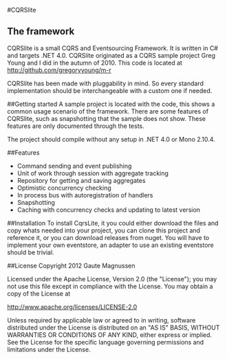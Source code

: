 #CQRSlite 
## The framework
CQRSlite is a small CQRS and Eventsourcing Framework. It is written in C# and targets .NET 4.0. CQRSlite originated as a CQRS sample project Greg Young and I did in the autumn of 2010.
This code is located at http://github.com/gregoryyoung/m-r

CQRSlite has been made with pluggability in mind. So every standard implementation should be interchangeable with a custom one if needed.

##Getting started
A sample project is located with the code, this shows a common usage scenario of the framework. There are some features of CQRSlite, such as snapshotting that the sample does not show. These features are only documented through the tests.

The project should compile without any setup in .NET 4.0 or Mono 2.10.4. 

##Features
* Command sending and event publishing
* Unit of work through session with aggregate tracking
* Repository for getting and saving aggregates
* Optimistic concurrency checking
* In process bus with autoregistration of handlers
* Snapshotting
* Caching with concurrency checks and updating to latest version

##Installation
To install CqrsLite, it you could either download the files and copy whats needed into your project, you can clone this project and reference it, or you can download releases from nuget. You will have to implement your own eventstore, an adapter to use an existing eventstore should be trivial.

##License 
Copyright 2012 Gaute Magnussen

Licensed under the Apache License, Version 2.0 (the "License");
you may not use this file except in compliance with the License.
You may obtain a copy of the License at

   http://www.apache.org/licenses/LICENSE-2.0

Unless required by applicable law or agreed to in writing, software
distributed under the License is distributed on an "AS IS" BASIS,
WITHOUT WARRANTIES OR CONDITIONS OF ANY KIND, either express or implied.
See the License for the specific language governing permissions and
limitations under the License.
